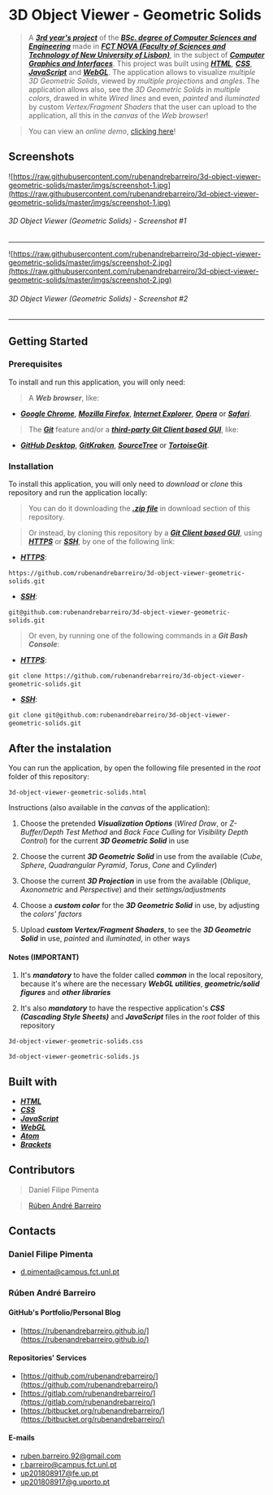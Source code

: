 # 3D Object Viewer - Geometric Solids

> A [**_3rd year's project_**](http://www.unl.pt/guia/2018/fct/UNLGI_getCurso?curso=935) of the [**_BSc. degree of Computer Sciences and Engineering_**](https://www.fct.unl.pt/en/education/course/integrated-master-computer-science/) made in [**_FCT NOVA (Faculty of Sciences and Technology of New University of Lisbon)_**](https://www.fct.unl.pt/), in the subject of [**_Computer Graphics and Interfaces_**](http://www.unl.pt/guia/2018/fct/UNLGI_getUC?uc=8150). This project was built using [**_HTML_**](https://www.w3schools.com/html/), [**_CSS_**](https://www.w3schools.com/css/), [**_JavaScript_**](https://www.w3schools.com/js/) and [**_WebGL_**](https://get.webgl.org/). The application allows to visualize _multiple 3D Geometric Solids_, viewed by _multiple projections_ and _angles_. The application allows also, see the _3D Geometric Solids_ in _multiple colors_, drawed in white _Wired lines_ and even, _painted_ and _iluminated_ by custom _Vertex/Fragment Shaders_ that the user can upload to the application, all this in the _canvas_ of the _Web browser_! 

> You can view an _online demo_, [clicking here](https://rubenandrebarreiro.github.io/projects/webgl/3d-object-viewer-geometric-solids/3d-object-viewer-geometric-solids.html)!


## Screenshots

![https://raw.githubusercontent.com/rubenandrebarreiro/3d-object-viewer-geometric-solids/master/imgs/screenshot-1.jpg](https://raw.githubusercontent.com/rubenandrebarreiro/3d-object-viewer-geometric-solids/master/imgs/screenshot-1.jpg)
######  3D Object Viewer (Geometric Solids) - Screenshot #1

***

![https://raw.githubusercontent.com/rubenandrebarreiro/3d-object-viewer-geometric-solids/master/imgs/screenshot-2.jpg](https://raw.githubusercontent.com/rubenandrebarreiro/3d-object-viewer-geometric-solids/master/imgs/screenshot-2.jpg)
######  3D Object Viewer (Geometric Solids) - Screenshot #2

***


## Getting Started

### Prerequisites
To install and run this application, you will only need:
> A **_Web browser_**, like:
* [**_Google Chrome_**](https://www.google.com/chrome/), [**_Mozilla Firefox_**](https://www.mozilla.org/), [**_Internet Explorer_**](https://www.microsoft.com/download/internet-explorer.aspx), [**_Opera_**](https://www.opera.com/) or [**_Safari_**](https://www.apple.com/safari/).
> The [**_Git_**](https://git-scm.com/) feature and/or a [**_third-party Git Client based GUI_**](https://git-scm.com/downloads/guis/), like:
* [**_GitHub Desktop_**](https://desktop.github.com/), [**_GitKraken_**](https://www.gitkraken.com/), [**_SourceTree_**](https://www.sourcetreeapp.com/) or [**_TortoiseGit_**](https://tortoisegit.org/).

### Installation
To install this application, you will only need to _download_ or _clone_ this repository and run the application locally:

> You can do it downloading the [**_.zip file_**](https://github.com/rubenandrebarreiro/3d-object-viewer-geometric-solids/archive/master.zip) in download section of this repository.

> Or instead, by cloning this repository by a [**_Git Client based GUI_**](https://git-scm.com/downloads/guis), using [**_HTTPS_**](https://en.wikipedia.org/wiki/HTTPS) or [**_SSH_**](https://en.wikipedia.org/wiki/SSH_File_Transfer_Protocol), by one of the following link:
* [**_HTTPS_**](https://en.wikipedia.org/wiki/HTTPS):
```
https://github.com/rubenandrebarreiro/3d-object-viewer-geometric-solids.git
```
* [**_SSH_**](https://en.wikipedia.org/wiki/SSH_File_Transfer_Protocol):
```
git@github.com:rubenandrebarreiro/3d-object-viewer-geometric-solids.git
```

> Or even, by running one of the following commands in a **_Git Bash Console_**:
* [**_HTTPS_**](https://en.wikipedia.org/wiki/HTTPS):
```
git clone https://github.com/rubenandrebarreiro/3d-object-viewer-geometric-solids.git
```
* [**_SSH_**](https://en.wikipedia.org/wiki/SSH_File_Transfer_Protocol):
```
git clone git@github.com:rubenandrebarreiro/3d-object-viewer-geometric-solids.git
```

## After the instalation
You can run the application, by open the following file presented in the _root_ folder of this repository:
```
3d-object-viewer-geometric-solids.html
```

Instructions (also available in the _canvas_ of the application):

1) Choose the pretended **_Visualization Options_** (_Wired Draw_, or _Z-Buffer/Depth Test Method_ and _Back Face Culling_ for _Visibility Depth Control_) for the current **_3D Geometric Solid_** in use

2) Choose the current **_3D Geometric Solid_** in use from the available (_Cube_, _Sphere_, _Quadrangular Pyramid_, _Torus_, _Cone_ and _Cylinder_)

3) Choose the current **_3D Projection_** in use from the available (_Oblique_, _Axonometric_ and _Perspective_) and their _settings/adjustments_

4) Choose a **_custom color_** for the **_3D Geometric Solid_** in use, by adjusting the _colors' factors_

5) Upload **_custom Vertex/Fragment Shaders_**, to see the **_3D Geometric Solid_** in use, _painted_ and _iluminated_, in other ways


#### Notes (IMPORTANT)
1) It's **_mandatory_** to have the folder called **_common_** in the local repository, because it's where are the necessary **_WebGL utilities_**, **_geometric/solid figures_** and **_other libraries_**

2) It's also **_mandatory_** to have the respective application's **_CSS (Cascading Style Sheets)_** and **_JavaScript_** files in the _root_ folder of this repository
```
3d-object-viewer-geometric-solids.css
```
```
3d-object-viewer-geometric-solids.js
```

## Built with
* [**_HTML_**](https://www.w3schools.com/html/)
* [**_CSS_**](https://www.w3schools.com/css/)
* [**_JavaScript_**](https://www.w3schools.com/js/)
* [**_WebGL_**](https://get.webgl.org/)
* [**_Atom_**](https://atom.io/)
* [**_Brackets_**](http://brackets.io/)

## Contributors
> Daniel Filipe Pimenta

> [Rúben André Barreiro](https://github.com/rubenandrebarreiro/)

## Contacts
### Daniel Filipe Pimenta
* [d.pimenta@campus.fct.unl.pt](mailto:d.pimenta@campus.fct.unl.pt)

### Rúben André Barreiro
#### GitHub's Portfolio/Personal Blog
* [https://rubenandrebarreiro.github.io/](https://rubenandrebarreiro.github.io/)

#### Repositories' Services
* [https://github.com/rubenandrebarreiro/](https://github.com/rubenandrebarreiro/)
* [https://gitlab.com/rubenandrebarreiro/](https://gitlab.com/rubenandrebarreiro/)
* [https://bitbucket.org/rubenandrebarreiro/](https://bitbucket.org/rubenandrebarreiro/)

#### E-mails
* [ruben.barreiro.92@gmail.com](mailto:ruben.barreiro.92@gmail.com)
* [r.barreiro@campus.fct.unl.pt](mailto:r.barreiro@campus.fct.unl.pt)
* [up201808917@fe.up.pt](mailto:up201808917@fe.up.pt)
* [up201808917@g.uporto.pt](mailto:up201808917@g.uporto.pt)
